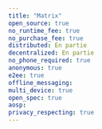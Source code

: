 ```yaml
---
title: "Matrix"
open_source: true
no_runtime_fee: true
no_purchase_fee: true
distributed: En partie
decentralized: En partie
no_phone_required: true
anonymous: true
e2ee: true
offline_messaging:
multi_device: true
open_spec: true
aosp:
privacy_respecting: true
---
```


